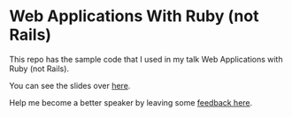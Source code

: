# Web Applications With Ruby (not Rails)

This repo has the sample code that I used in my talk
Web Applications with Ruby (not Rails).

You can see the slides over [here][1].

Help me become a better speaker by leaving some [feedback here][2].

[1]: https://speakerdeck.com/dabit/web-applications-with-ruby-not-rails
[2]: http://spkr8.com/t/31021

